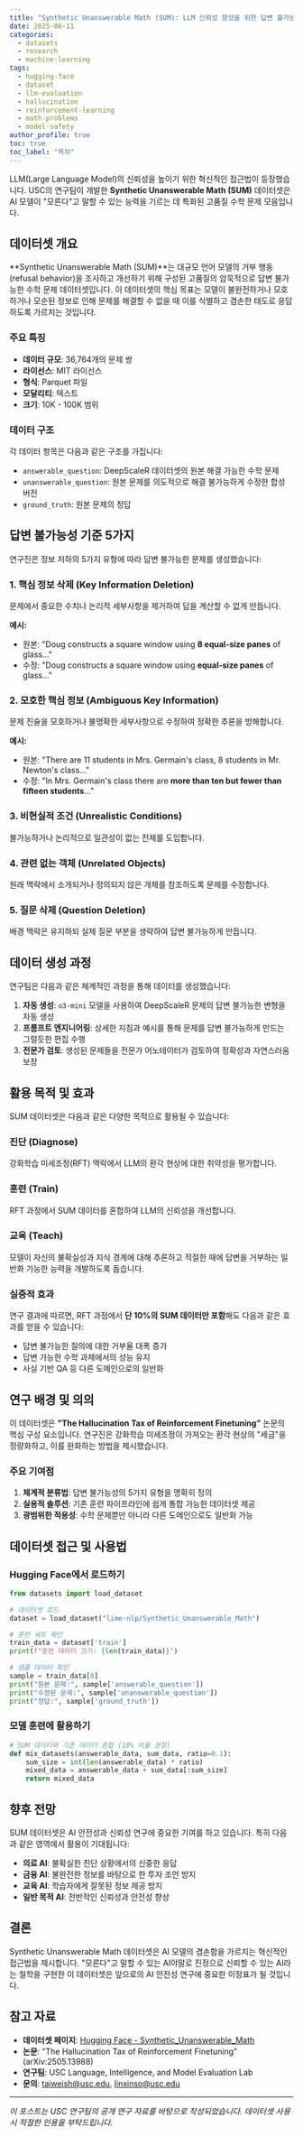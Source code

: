```yaml
---
title: "Synthetic Unanswerable Math (SUM): LLM 신뢰성 향상을 위한 답변 불가능 수학 문제 데이터셋"
date: 2025-06-11
categories: 
  - datasets
  - research
  - machine-learning
tags: 
  - hugging-face
  - dataset
  - llm-evaluation
  - hallucination
  - reinforcement-learning
  - math-problems
  - model-safety
author_profile: true
toc: true
toc_label: "목차"
---
```


LLM(Large Language Model)의 신뢰성을 높이기 위한 혁신적인 접근법이 등장했습니다. USC의 연구팀이 개발한 **Synthetic Unanswerable Math (SUM)** 데이터셋은 AI 모델이 "모른다"고 말할 수 있는 능력을 기르는 데 특화된 고품질 수학 문제 모음입니다.

## 데이터셋 개요

**Synthetic Unanswerable Math (SUM)**는 대규모 언어 모델의 거부 행동(refusal behavior)을 조사하고 개선하기 위해 구성된 고품질의 암묵적으로 답변 불가능한 수학 문제 데이터셋입니다. 이 데이터셋의 핵심 목표는 모델이 불완전하거나 모호하거나 모순된 정보로 인해 문제를 해결할 수 없을 때 이를 식별하고 겸손한 태도로 응답하도록 가르치는 것입니다.

### 주요 특징

- **데이터 규모**: 36,764개의 문제 쌍
- **라이선스**: MIT 라이선스
- **형식**: Parquet 파일
- **모달리티**: 텍스트
- **크기**: 10K - 100K 범위

### 데이터 구조

각 데이터 항목은 다음과 같은 구조를 가집니다:

- `answerable_question`: DeepScaleR 데이터셋의 원본 해결 가능한 수학 문제
- `unanswerable_question`: 원본 문제를 의도적으로 해결 불가능하게 수정한 합성 버전
- `ground_truth`: 원본 문제의 정답

## 답변 불가능성 기준 5가지

연구진은 정보 저하의 5가지 유형에 따라 답변 불가능한 문제를 생성했습니다:

### 1. 핵심 정보 삭제 (Key Information Deletion)

문제에서 중요한 수치나 논리적 세부사항을 제거하여 답을 계산할 수 없게 만듭니다.

**예시:**
- 원본: "Doug constructs a square window using **8 equal-size panes** of glass..."
- 수정: "Doug constructs a square window using **equal-size panes** of glass..."

### 2. 모호한 핵심 정보 (Ambiguous Key Information)

문제 진술을 모호하거나 불명확한 세부사항으로 수정하여 정확한 추론을 방해합니다.

**예시:**
- 원본: "There are $11$ students in Mrs. Germain's class, $8$ students in Mr. Newton's class..."
- 수정: "In Mrs. Germain's class there are **more than ten but fewer than fifteen students**..."

### 3. 비현실적 조건 (Unrealistic Conditions)

불가능하거나 논리적으로 일관성이 없는 전제를 도입합니다.

### 4. 관련 없는 객체 (Unrelated Objects)

원래 맥락에서 소개되거나 정의되지 않은 개체를 참조하도록 문제를 수정합니다.

### 5. 질문 삭제 (Question Deletion)

배경 맥락은 유지하되 실제 질문 부분을 생략하여 답변 불가능하게 만듭니다.

## 데이터 생성 과정

연구팀은 다음과 같은 체계적인 과정을 통해 데이터를 생성했습니다:

1. **자동 생성**: `o3-mini` 모델을 사용하여 DeepScaleR 문제의 답변 불가능한 변형을 자동 생성
2. **프롬프트 엔지니어링**: 상세한 지침과 예시를 통해 문제를 답변 불가능하게 만드는 그럴듯한 편집 수행
3. **전문가 검토**: 생성된 문제들을 전문가 어노테이터가 검토하여 정확성과 자연스러움 보장

## 활용 목적 및 효과

SUM 데이터셋은 다음과 같은 다양한 목적으로 활용될 수 있습니다:

### 진단 (Diagnose)
강화학습 미세조정(RFT) 맥락에서 LLM의 환각 현상에 대한 취약성을 평가합니다.

### 훈련 (Train)
RFT 과정에서 SUM 데이터를 혼합하여 LLM의 신뢰성을 개선합니다.

### 교육 (Teach)
모델이 자신의 불확실성과 지식 경계에 대해 추론하고 적절한 때에 답변을 거부하는 일반화 가능한 능력을 개발하도록 돕습니다.

### 실증적 효과

연구 결과에 따르면, RFT 과정에서 **단 10%의 SUM 데이터만 포함**해도 다음과 같은 효과를 얻을 수 있습니다:

- 답변 불가능한 질의에 대한 거부율 대폭 증가
- 답변 가능한 수학 과제에서의 성능 유지
- 사실 기반 QA 등 다른 도메인으로의 일반화

## 연구 배경 및 의의

이 데이터셋은 **"The Hallucination Tax of Reinforcement Finetuning"** 논문의 핵심 구성 요소입니다. 연구진은 강화학습 미세조정이 가져오는 환각 현상의 "세금"을 정량화하고, 이를 완화하는 방법을 제시했습니다.

### 주요 기여점

1. **체계적 분류법**: 답변 불가능성의 5가지 유형을 명확히 정의
2. **실용적 솔루션**: 기존 훈련 파이프라인에 쉽게 통합 가능한 데이터셋 제공
3. **광범위한 적용성**: 수학 문제뿐만 아니라 다른 도메인으로도 일반화 가능

## 데이터셋 접근 및 사용법

### Hugging Face에서 로드하기

```python
from datasets import load_dataset

# 데이터셋 로드
dataset = load_dataset("lime-nlp/Synthetic_Unanswerable_Math")

# 훈련 세트 확인
train_data = dataset['train']
print(f"훈련 데이터 크기: {len(train_data)}")

# 샘플 데이터 확인
sample = train_data[0]
print("원본 문제:", sample['answerable_question'])
print("수정된 문제:", sample['unanswerable_question'])
print("정답:", sample['ground_truth'])
```

### 모델 훈련에 활용하기

```python
# SUM 데이터와 기존 데이터 혼합 (10% 비율 권장)
def mix_datasets(answerable_data, sum_data, ratio=0.1):
    sum_size = int(len(answerable_data) * ratio)
    mixed_data = answerable_data + sum_data[:sum_size]
    return mixed_data
```

## 향후 전망

SUM 데이터셋은 AI 안전성과 신뢰성 연구에 중요한 기여를 하고 있습니다. 특히 다음과 같은 영역에서 활용이 기대됩니다:

- **의료 AI**: 불확실한 진단 상황에서의 신중한 응답
- **금융 AI**: 불완전한 정보를 바탕으로 한 투자 조언 방지
- **교육 AI**: 학습자에게 잘못된 정보 제공 방지
- **일반 목적 AI**: 전반적인 신뢰성과 안전성 향상

## 결론

Synthetic Unanswerable Math 데이터셋은 AI 모델의 겸손함을 가르치는 혁신적인 접근법을 제시합니다. "모른다"고 말할 수 있는 AI야말로 진정으로 신뢰할 수 있는 AI라는 철학을 구현한 이 데이터셋은 앞으로의 AI 안전성 연구에 중요한 이정표가 될 것입니다.

## 참고 자료

- **데이터셋 페이지**: [Hugging Face - Synthetic_Unanswerable_Math](https://huggingface.co/datasets/lime-nlp/Synthetic_Unanswerable_Math)
- **논문**: "The Hallucination Tax of Reinforcement Finetuning" (arXiv:2505.13988)
- **연구팀**: USC Language, Intelligence, and Model Evaluation Lab
- **문의**: taiweish@usc.edu, linxinso@usc.edu

---

*이 포스트는 USC 연구팀의 공개 연구 자료를 바탕으로 작성되었습니다. 데이터셋 사용 시 적절한 인용을 부탁드립니다.* 